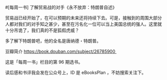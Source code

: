 #[每周一书] 了解贸易战的对手《永不放弃：特朗普自述》

贸易战已经开始了，在可以预期的未来还将持续下去。可是，接触到的周围大部分人都对我们的对手知之甚少，甚至在污名化一位可以当上美国总统的强人。这里就十分吊诡了，我们真的不是狐假虎威？

多了解下特朗普吧，他的全名是唐纳德・特朗普。

豆瓣简介 https://book.douban.com/subject/26785900 

这是「每周一书」栏目的第 96 期选书。

读后感和书评我会发在公众号上，ID 是 eBooksPlan ，不妨搜索关注下。
